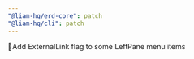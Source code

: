 ```yaml
---
"@liam-hq/erd-core": patch
"@liam-hq/cli": patch
---
```


🔧Add ExternalLink flag to some LeftPane menu items
